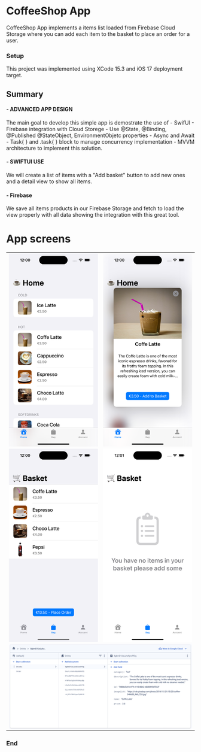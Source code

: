 # CoffeeShop App

 CoffeeShop App implements a items list loaded from Firebase Cloud Storage where you can add each item to the basket to place an order for a user.

### Setup
This project was implemented using XCode 15.3 and iOS 17 deployment target.


## Summary

#### - ADVANCED APP DESIGN
The main goal to develop this simple app is demostrate the use of 
    - SwifUI
    - Firebase integration with Cloud Storege
    - Use @State, @Binding, @Published @StateObject, EnvironmentObjetc properties
    - Async and Await
    - Task{ } and .task{ } block to manage concurrency implementation
    - MVVM architecture to implement this solution.

#### - SWIFTUI USE
We will create a list of items with a "Add basket" button to add new ones and a detail view to show all items.

#### - Firebase
We save all items products in our Firebase Storage and fetch to load the view properly with all data showing the integration with this great tool.

# App screens

<table style="width:100%">
  <tr>
    <td><img src="Screenshots/1.png" alt="drawing" width="400" heigh="867" align="center"/></th>
    <td><img src="Screenshots/2.png" alt="drawing" width="400" heigh="867" align="center"/></th>
  </tr>
    <tr>
    <td><img src="Screenshots/3.png" alt="drawing" width="400" heigh="867" align="center"/></th>
    <td><img src="Screenshots/4.png" alt="drawing" width="400" heigh="867" align="center"/></th>
  </tr>
    <tr>
    <td colspan="2"><img src="Screenshots/5.png" alt="drawing" width="800" heigh="867" align="center"/></th>
  </tr>
</table>


### End

